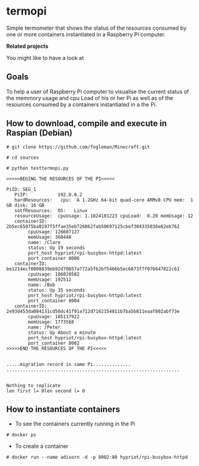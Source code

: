 # termopi 

Simple termometer that shows the status of the resources consumed by one or more containers instantiated in a Raspberry Pi computer.


**Related projects**

You might  like to have a look at 


## Goals 
To help a user of Raspberry Pi computer to visualise the current status of the memmory usage and cpu Load of his or her Pi as well as of the resources consumed by a containers instantiated in a the Pi.


## How to download, compile and execute in Raspian (Debian) 

```shell
# git clone https://github.com/fogleman/Minecraft.git

# cd sources 

# python testtermopi.py

>>>>>BEGING THE RESOURCES OF THE PI<<<<<

PiID: SEG_1
   PiIP:           192.0.0.2
   hardResources:   cpu:  A 1.2GHz 64-bit quad-core ARMv8 CPU mem:  1 GB disk: 16 GB
   sotfResources:  OS:   Linux
   resourceUsage:  cpuUsage: 1.1824101223 cpuLoad:  0.20 memUsage: 12
   containerID: 2b5ec65975ba0197f5ffae35eb726062fab50697125cbef304335036e62eb762
        cpuUsage: 126607127
        memUsage: 360448
        name: /Clare
        status: Up 19 seconds
        port_host hypriot/rpi-busybox-httpd:latest
        port_container 8006
   containerID: be1214ecf0008839eb92d70657a772a5fb2bf5466b5ec6873f7f076647822c61
        cpuUsage: 106020582
        memUsage: 192512
        name: /Bob
        status: Up 35 seconds
        port_host hypriot/rpi-busybox-httpd:latest
        port_container 8004
   containerID: 2e93d453da084131cd50dc41f91a712d7162154811b7ba5b811eaaf802abf73e
        cpuUsage: 105117922
        memUsage: 1773568
        name: /Peter
        status: Up About a minute
        port_host hypriot/rpi-busybox-httpd:latest
        port_container 8002
>>>>>END THE RESOURCES OF THE PI<<<<<


.....migration record in same Pi..............
................................................................


Nothing to replicate
len first l= 0len second l= 0

```

## How to instantiate containers 

- To see the containers currently running in the Pi
```shell
# docker ps  
```

- To create a container 
```shell
# docker run --name adisorn -d -p 8002:80 hypriot/rpi-busybox-httpd
```



